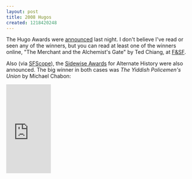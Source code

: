 ```yaml
---
layout: post
title: 2008 Hugos
created: 1218420248
---
```

The Hugo Awards were <a href="http://www.thehugoawards.org/?p=146">announced</a> last night.  I don't believe I've read or seen any of the winners, but you can read at least one of the winners online, "The Merchant and the Alchemist's Gate" by Ted Chiang, at <a href="http://www.sfsite.com/fsf/fiction/tc01.htm">F&SF</a>.

Also (via <a href="http://sfscope.com/2008/08/sidewise-award-winners.html))">SFScope</a>), the <a href="http://www.uchronia.net/sidewise/">Sidewise Awards</a> for Alternate History were also announced.  The big winner in both cases was <em>The Yiddish Policemen's Union</em> by Michael Chabon:<!--break-->

<iframe src="http://rcm.amazon.com/e/cm?t=mcdema-20&o=1&p=8&l=as1&asins=0007149832&fc1=000000&IS2=1&lt1=_top&m=amazon&lc1=004477&bc1=000000&bg1=FFFFEE&f=ifr&npa=1" style="width:120px;height:240px;" scrolling="no" marginwidth="0" marginheight="0" frameborder="0"></iframe>
